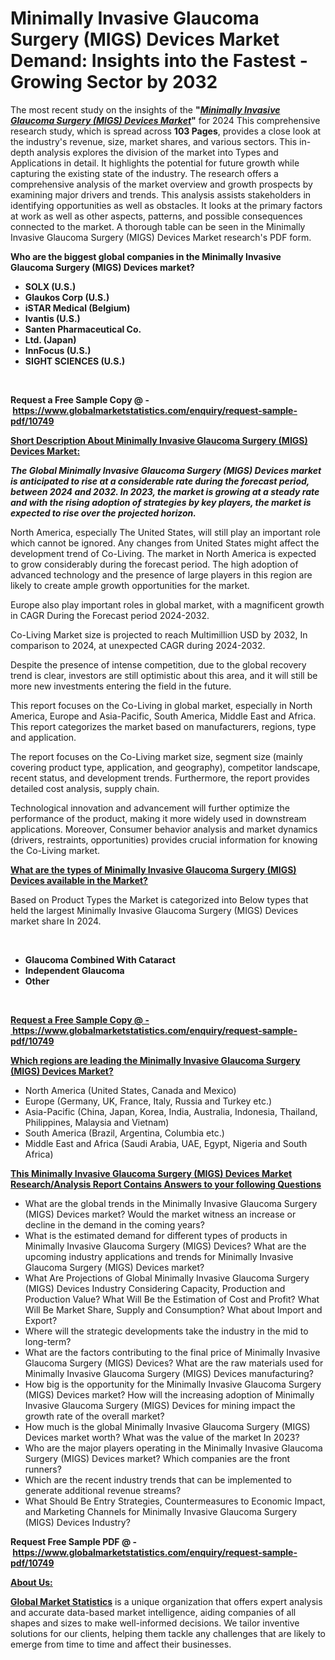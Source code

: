 <h1>Minimally Invasive Glaucoma Surgery (MIGS) Devices Market Demand: Insights into the Fastest - Growing Sector by 2032</h1>
<p>The most recent study on the insights of the <strong>"</strong><a href="https://www.globalmarketstatistics.com/market-reports/minimally-invasive-glaucoma-surgery-migs-devices-market-10749"><strong><em>Minimally Invasive Glaucoma Surgery (MIGS) Devices Market</em></strong></a><strong>"</strong>&nbsp;for 2024 This comprehensive research study, which is spread across <strong>103 Pages</strong>, provides a close look at the industry's revenue, size, market shares, and various sectors. This in-depth analysis explores the division of the market into Types and Applications in detail. It highlights the potential for future growth while capturing the existing state of the industry. The research offers a comprehensive analysis of the market overview and growth prospects by examining major drivers and trends. This analysis assists stakeholders in identifying opportunities as well as obstacles. It looks at the primary factors at work as well as other aspects, patterns, and possible consequences connected to the market. A thorough table can be seen in the Minimally Invasive Glaucoma Surgery (MIGS) Devices Market research's PDF form.</p>
<p><strong>Who are the biggest global companies in the Minimally Invasive Glaucoma Surgery (MIGS) Devices market?<br /></strong></p>
<ul>
<li><strong>SOLX (U.S.)</strong></li>
<li><strong>Glaukos Corp (U.S.)</strong></li>
<li><strong>iSTAR Medical (Belgium)</strong></li>
<li><strong>Ivantis (U.S.)</strong></li>
<li><strong>Santen Pharmaceutical Co.</strong></li>
<li><strong>Ltd. (Japan)</strong></li>
<li><strong>InnFocus (U.S.)</strong></li>
<li><strong>SIGHT SCIENCES (U.S.)</strong></li>
</ul>
<p>&nbsp;</p>
<p><strong>Request a Free Sample Copy @ -&nbsp;</strong><a href="https://www.globalmarketstatistics.com/enquiry/request-sample-pdf/10749"><strong>https://www.globalmarketstatistics.com/enquiry/request-sample-pdf/10749</strong></a></p>
<p><strong><u>Short Description About Minimally Invasive Glaucoma Surgery (MIGS) Devices Market:</u></strong></p>
<p><strong><em>The Global Minimally Invasive Glaucoma Surgery (MIGS) Devices market is anticipated to rise at a considerable rate during the forecast period, between 2024 and 2032. In 2023, the market is growing at a steady rate and with the rising adoption of strategies by key players, the market is expected to rise over the projected horizon.</em></strong></p>
<p>North America, especially The United States, will still play an important role which cannot be ignored. Any changes from United States might affect the development trend of Co-Living. The market in North America is expected to grow considerably during the forecast period. The high adoption of advanced technology and the presence of large players in this region are likely to create ample growth opportunities for the market.</p>
<p>Europe also play important roles in global market, with a magnificent growth in CAGR During the Forecast period 2024-2032.</p>
<p>Co-Living Market size is projected to reach Multimillion USD by 2032, In comparison to 2024, at unexpected CAGR during 2024-2032.</p>
<p>Despite the presence of intense competition, due to the global recovery trend is clear, investors are still optimistic about this area, and it will still be more new investments entering the field in the future.</p>
<p>This report focuses on the Co-Living in global market, especially in North America, Europe and Asia-Pacific, South America, Middle East and Africa. This report categorizes the market based on manufacturers, regions, type and application.</p>
<p>The report focuses on the Co-Living market size, segment size (mainly covering product type, application, and geography), competitor landscape, recent status, and development trends. Furthermore, the report provides detailed cost analysis, supply chain.</p>
<p>Technological innovation and advancement will further optimize the performance of the product, making it more widely used in downstream applications. Moreover, Consumer behavior analysis and market dynamics (drivers, restraints, opportunities) provides crucial information for knowing the Co-Living market.</p>
<p><strong><u>What are the types of Minimally Invasive Glaucoma Surgery (MIGS) Devices available in the Market?</u></strong></p>
<p>Based on Product Types the Market is categorized into Below types that held the largest Minimally Invasive Glaucoma Surgery (MIGS) Devices market share In 2024.</p>
<p>&nbsp;</p>
<ul>
<li><strong>Glaucoma Combined With Cataract</strong></li>
<li><strong>Independent Glaucoma</strong></li>
<li><strong>Other</strong></li>
</ul>
<p>&nbsp;</p>
<p><strong><u>Request a Free Sample Copy @ -&nbsp;</u></strong><a href="https://www.globalmarketstatistics.com/enquiry/request-sample-pdf/10749"><strong>https://www.globalmarketstatistics.com/enquiry/request-sample-pdf/10749</strong></a></p>
<p><strong><u>Which regions are leading the Minimally Invasive Glaucoma Surgery (MIGS) Devices Market?</u></strong></p>
<ul>
<li>North America (United States, Canada and Mexico)</li>
<li>Europe (Germany, UK, France, Italy, Russia and Turkey etc.)</li>
<li>Asia-Pacific (China, Japan, Korea, India, Australia, Indonesia, Thailand, Philippines, Malaysia and Vietnam)</li>
<li>South America (Brazil, Argentina, Columbia etc.)</li>
<li>Middle East and Africa (Saudi Arabia, UAE, Egypt, Nigeria and South Africa)</li>
</ul>
<p><strong><u>This Minimally Invasive Glaucoma Surgery (MIGS) Devices Market Research/Analysis Report Contains Answers to your following Questions</u></strong></p>
<ul>
<li>What are the global trends in the Minimally Invasive Glaucoma Surgery (MIGS) Devices market? Would the market witness an increase or decline in the demand in the coming years?</li>
<li>What is the estimated demand for different types of products in Minimally Invasive Glaucoma Surgery (MIGS) Devices? What are the upcoming industry applications and trends for Minimally Invasive Glaucoma Surgery (MIGS) Devices market?</li>
<li>What Are Projections of Global Minimally Invasive Glaucoma Surgery (MIGS) Devices Industry Considering Capacity, Production and Production Value? What Will Be the Estimation of Cost and Profit? What Will Be Market Share, Supply and Consumption? What about Import and Export?</li>
<li>Where will the strategic developments take the industry in the mid to long-term?</li>
<li>What are the factors contributing to the final price of Minimally Invasive Glaucoma Surgery (MIGS) Devices? What are the raw materials used for Minimally Invasive Glaucoma Surgery (MIGS) Devices manufacturing?</li>
<li>How big is the opportunity for the Minimally Invasive Glaucoma Surgery (MIGS) Devices market? How will the increasing adoption of Minimally Invasive Glaucoma Surgery (MIGS) Devices for mining impact the growth rate of the overall market?</li>
<li>How much is the global Minimally Invasive Glaucoma Surgery (MIGS) Devices market worth? What was the value of the market In 2023?</li>
<li>Who are the major players operating in the Minimally Invasive Glaucoma Surgery (MIGS) Devices market? Which companies are the front runners?</li>
<li>Which are the recent industry trends that can be implemented to generate additional revenue streams?</li>
<li>What Should Be Entry Strategies, Countermeasures to Economic Impact, and Marketing Channels for Minimally Invasive Glaucoma Surgery (MIGS) Devices Industry?</li>
</ul>
<p><strong>Request Free Sample PDF @ -&nbsp;</strong><a href="https://www.globalmarketstatistics.com/enquiry/request-sample-pdf/10749"><strong>https://www.globalmarketstatistics.com/enquiry/request-sample-pdf/10749</strong></a></p>
<p><strong><u>About Us:</u></strong></p>
<p><a href="https://www.globalmarketstatistics.com/enquiry/request-sample-pdf/10749"><strong>Global Market Statistics</strong></a>&nbsp;is a unique organization that offers expert analysis and accurate data-based market intelligence, aiding companies of all shapes and sizes to make well-informed decisions. We tailor inventive solutions for our clients, helping them tackle any challenges that are likely to emerge from time to time and affect their businesses.</p>